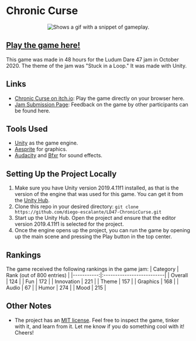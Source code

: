 # Chronic Curse

<p align="center">
  <picture>
    <source srcset="../assets/gameplay.gif?raw=true">
    <img alt="Shows a gif with a snippet of gameplay." src="../assets/gameplay.gif?raw=true">
  </picture>
</p>

## [Play the game here!](https://diego-escalante.itch.io/chronic-curse)
This game was made in 48 hours for the Ludum Dare 47 jam in October 2020. The theme of the jam was "Stuck in a Loop." It was made with Unity. 

## Links
* [Chronic Curse on itch.io](https://diego-escalante.itch.io/chronic-curse): Play the game directly on your browser here.
* [Jam Submission Page](https://ldjam.com/events/ludum-dare/47/chronic-curse): Feedback on the game by other participants can be found here.

## Tools Used
* [Unity](https://unity.com/) as the game engine.
* [Aesprite](https://www.aseprite.org/) for graphics.
* [Audacity](https://www.audacityteam.org/) and [Bfxr](http://www.bfxr.net/) for sound effects.

## Setting Up the Project Locally
1. Make sure you have Unity version 2019.4.11f1 installed, as that is the version of the engine that was used for this game. You can get it from the [Unity Hub](https://unity.com/download).
2. Clone this repo in your desired directory: `git clone https://github.com/diego-escalante/LD47-ChronicCurse.git`
3. Start up the Unity Hub. Open the project and ensure that the editor version 2019.4.11f1 is selected for the project.
4. Once the engine opens up the project, you can run the game by opening up the main scene and pressing the Play button in the top center.

## Rankings
The game received the following rankings in the game jam:
| Category   | Rank (out of 800 entries) |
|-----------:|:--------------------------|
| Overall    | 124                       |
| Fun        | 172                       |
| Innovation | 221                       |
| Theme      | 157                       |
| Graphics   | 168                       |
| Audio      | 67                        |
| Humor      | 274                       |
| Mood       | 215                       |

## Other Notes
* The project has an [MIT license](LICENSE). Feel free to inspect the game, tinker with it, and learn from it. Let me know if you do something cool with it! Cheers!
